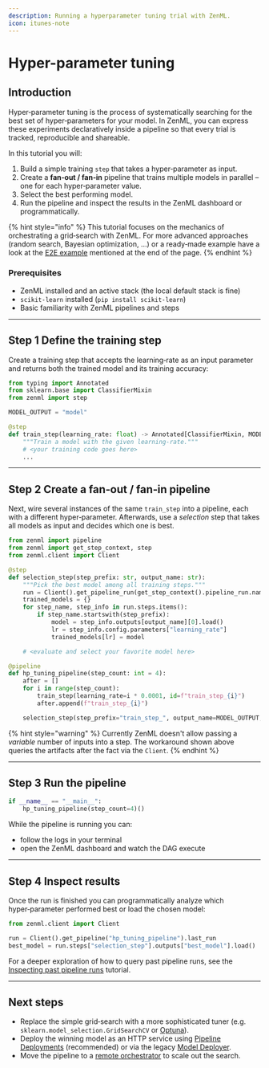 ```yaml
---
description: Running a hyperparameter tuning trial with ZenML.
icon: itunes-note
---
```


# Hyper-parameter tuning

## Introduction

Hyper‑parameter tuning is the process of systematically searching for the best set of hyper‑parameters for your model.  In ZenML, you can express these experiments declaratively inside a pipeline so that every trial is tracked, reproducible and shareable.

In this tutorial you will:

1. Build a simple training `step` that takes a hyper‑parameter as input.
2. Create a **fan‑out / fan‑in** pipeline that trains multiple models in parallel – one for each hyper‑parameter value.
3. Select the best performing model.
4. Run the pipeline and inspect the results in the ZenML dashboard or programmatically.

{% hint style="info" %}
This tutorial focuses on the mechanics of orchestrating a grid‑search with ZenML.  For more advanced approaches (random search, Bayesian optimization, …) or a ready‑made example have a look at the [E2E example](https://github.com/zenml-io/zenml/tree/main/examples/e2e) mentioned at the end of the page.
{% endhint %}

### Prerequisites

* ZenML installed and an active stack (the local default stack is fine)
* `scikit‑learn` installed (`pip install scikit-learn`)
* Basic familiarity with ZenML pipelines and steps

---

## Step 1 Define the training step

Create a training step that accepts the learning‑rate as an input parameter and returns both the trained model and its training accuracy:

```python
from typing import Annotated
from sklearn.base import ClassifierMixin
from zenml import step

MODEL_OUTPUT = "model"

@step
def train_step(learning_rate: float) -> Annotated[ClassifierMixin, MODEL_OUTPUT]:
    """Train a model with the given learning‑rate."""
    # <your training code goes here>
    ...
```

---

## Step 2 Create a fan‑out / fan‑in pipeline

Next, wire several instances of the same `train_step` into a pipeline, each with a different hyper‑parameter.  Afterwards, use a *selection* step that takes all models as input and decides which one is best.

```python
from zenml import pipeline
from zenml import get_step_context, step
from zenml.client import Client

@step
def selection_step(step_prefix: str, output_name: str):
    """Pick the best model among all training steps."""
    run = Client().get_pipeline_run(get_step_context().pipeline_run.name)
    trained_models = {}
    for step_name, step_info in run.steps.items():
        if step_name.startswith(step_prefix):
            model = step_info.outputs[output_name][0].load()
            lr = step_info.config.parameters["learning_rate"]
            trained_models[lr] = model

    # <evaluate and select your favorite model here>

@pipeline
def hp_tuning_pipeline(step_count: int = 4):
    after = []
    for i in range(step_count):
        train_step(learning_rate=i * 0.0001, id=f"train_step_{i}")
        after.append(f"train_step_{i}")

    selection_step(step_prefix="train_step_", output_name=MODEL_OUTPUT, after=after)
```

{% hint style="warning" %}
Currently ZenML doesn't allow passing a *variable* number of inputs into a step.  The workaround shown above queries the artifacts after the fact via the `Client`.
{% endhint %}

---

## Step 3 Run the pipeline

```python
if __name__ == "__main__":
    hp_tuning_pipeline(step_count=4)()
```

While the pipeline is running you can:

* follow the logs in your terminal
* open the ZenML dashboard and watch the DAG execute

---

## Step 4 Inspect results

Once the run is finished you can programmatically analyze which hyper‑parameter performed best or load the chosen model:

```python
from zenml.client import Client

run = Client().get_pipeline("hp_tuning_pipeline").last_run
best_model = run.steps["selection_step"].outputs["best_model"].load()
```

For a deeper exploration of how to query past pipeline runs, see the [Inspecting past pipeline runs](fetching-pipelines.md) tutorial.

---

## Next steps

* Replace the simple grid‑search with a more sophisticated tuner (e.g. `sklearn.model_selection.GridSearchCV` or [Optuna](https://optuna.org/)).
* Deploy the winning model as an HTTP service using [Pipeline Deployments](https://docs.zenml.io/concepts/deployment) (recommended) or via the legacy [Model Deployer](https://docs.zenml.io/stacks/stack-components/model-deployers).
* Move the pipeline to a [remote
  orchestrator](https://docs.zenml.io/stacks/orchestrators) to scale out the
  search.
